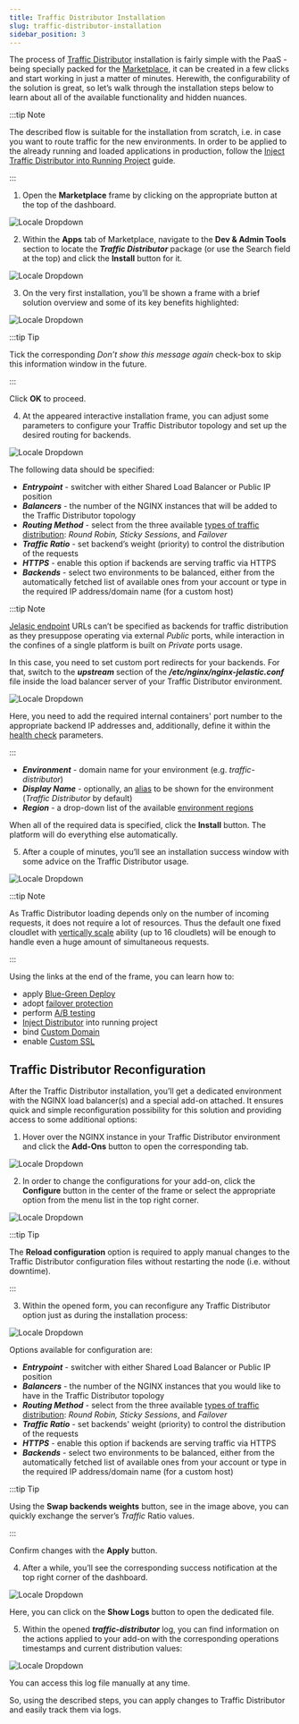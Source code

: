 ```yaml
---
title: Traffic Distributor Installation
slug: traffic-distributor-installation
sidebar_position: 3
---
```


<!-- ## Traffic Distributor Installation -->

The process of [Traffic Distributor](/application-setting/traffic-distributor/traffic-distributor-overview) installation is fairly simple with the PaaS - being specially packed for the [Marketplace](/deployment-tools/cloud-scripting-&-jps/marketplace), it can be created in a few clicks and start working in just a matter of minutes. Herewith, the configurability of the solution is great, so let’s walk through the installation steps below to learn about all of the available functionality and hidden nuances.

:::tip Note

The described flow is suitable for the installation from scratch, i.e. in case you want to route traffic for the new environments. In order to be applied to the already running and loaded applications in production, follow the [Inject Traffic Distributor into Running Project](/application-setting/traffic-distributor/traffic-distributor-integrate) guide.

:::

1. Open the **Marketplace** frame by clicking on the appropriate button at the top of the dashboard.

<div style={{
    display:'flex',
    justifyContent: 'center',
    margin: '0 0 1rem 0'
}}>

![Locale Dropdown](./img/TrafficDistributorInstallation/01-paas-main-buttons.png)

</div>

2. Within the **Apps** tab of Marketplace, navigate to the **Dev & Admin Tools** section to locate the **_Traffic Distributor_** package (or use the Search field at the top) and click the **Install** button for it.

<div style={{
    display:'flex',
    justifyContent: 'center',
    margin: '0 0 1rem 0'
}}>

![Locale Dropdown](./img/TrafficDistributorInstallation/02-traffic-distributor-in-marketplace.png)

</div>

3. On the very first installation, you’ll be shown a frame with a brief solution overview and some of its key benefits highlighted:

<div style={{
    display:'flex',
    justifyContent: 'center',
    margin: '0 0 1rem 0'
}}>

![Locale Dropdown](./img/TrafficDistributorInstallation/03-traffic-distributor-description-and-benefits.png)

</div>

:::tip Tip

Tick the corresponding _Don’t show this message again_ check-box to skip this information window in the future.

:::

Click **OK** to proceed.

4. At the appeared interactive installation frame, you can adjust some parameters to configure your Traffic Distributor topology and set up the desired routing for backends.

<div style={{
    display:'flex',
    justifyContent: 'center',
    margin: '0 0 1rem 0'
}}>

![Locale Dropdown](./img/TrafficDistributorInstallation/04-configure-traffic-distributor-installation.png)

</div>

The following data should be specified:

- **_Entrypoint_** - switcher with either Shared Load Balancer or Public IP position
- **_Balancers_** - the number of the NGINX instances that will be added to the Traffic Distributor topology
- **_Routing Method_** - select from the three available [types of traffic distribution](/application-setting/traffic-distributor/traffic-distributor-overview#routing-methods): _Round Robin, Sticky Sessions_, and _Failover_
- **_Traffic Ratio_** - set backend’s weight (priority) to control the distribution of the requests
- **_HTTPS_** - enable this option if backends are serving traffic via HTTPS
- **_Backends_** - select two environments to be balanced, either from the automatically fetched list of available ones from your account or type in the required IP address/domain name (for a custom host)

:::tip Note

[Jelasic endpoint](/application-setting/external-access-to-applications/endpoints) URLs can’t be specified as backends for traffic distribution as they presuppose operating via external _Public_ ports, while interaction in the confines of a single platform is built on _Private_ ports usage.

In this case, you need to set custom port redirects for your backends. For that, switch to the **_upstream_** section of the **_/etc/nginx/nginx-jelastic.conf_** file inside the load balancer server of your Traffic Distributor environment.

<div style={{
    display:'flex',
    justifyContent: 'center',
    margin: '0 0 1rem 0'
}}>

![Locale Dropdown](./img/TrafficDistributorInstallation/05-traffic-distributor-ports-redirect.png)

</div>

Here, you need to add the required internal containers' port number to the appropriate backend IP addresses and, additionally, define it within the [health check](/application-setting/traffic-distributor/use-cases/failover-protection) parameters.

:::

- **_Environment_** - domain name for your environment (e.g. _traffic-distributor_)
- **_Display Name_** - optionally, an [alias](/environment-management/environment-aliases) to be shown for the environment (_Traffic Distributor_ by default)
- **_Region_** - a drop-down list of the available [environment regions](/environment-management/environment-regions/choosing-a-region)

When all of the required data is specified, click the **Install** button. The platform will do everything else automatically.

5. After a couple of minutes, you’ll see an installation success window with some advice on the Traffic Distributor usage.

<div style={{
    display:'flex',
    justifyContent: 'center',
    margin: '0 0 1rem 0'
}}>

![Locale Dropdown](./img/TrafficDistributorInstallation/06-traffic-distributor-installed.png)

</div>

:::tip Note

As Traffic Distributor loading depends only on the number of incoming requests, it does not require a lot of resources. Thus the default one fixed cloudlet with [vertically scale](/application-setting/scaling-and-clustering/automatic-vertical-scaling) ability (up to 16 cloudlets) will be enough to handle even a huge amount of simultaneous requests.

:::

Using the links at the end of the frame, you can learn how to:

- apply [Blue-Green Deploy](/application-setting/traffic-distributor/use-cases/blue-green-deploy)
- adopt [failover protection](/application-setting/traffic-distributor/use-cases/failover-protection)
- perform [A/B testing](/application-setting/traffic-distributor/use-cases/a-b-testing)
- [Inject Distributor](/application-setting/traffic-distributor/traffic-distributor-integrate) into running project
- bind [Custom Domain](/application-setting/domain-name-management/custom-domain-name)
- enable [Custom SSL](/application-setting/ssl/custom-ssl)

## Traffic Distributor Reconfiguration

After the Traffic Distributor installation, you’ll get a dedicated environment with the NGINX load balancer(s) and a special add-on attached. It ensures quick and simple reconfiguration possibility for this solution and providing access to some additional options:

1. Hover over the NGINX instance in your Traffic Distributor environment and click the **Add-Ons** button to open the corresponding tab.

<div style={{
    display:'flex',
    justifyContent: 'center',
    margin: '0 0 1rem 0'
}}>

![Locale Dropdown](./img/TrafficDistributorInstallation/07-traffic-distributor-add-on.png)

</div>

2. In order to change the configurations for your add-on, click the **Configure** button in the center of the frame or select the appropriate option from the menu list in the top right corner.

<div style={{
    display:'flex',
    justifyContent: 'center',
    margin: '0 0 1rem 0'
}}>

![Locale Dropdown](./img/TrafficDistributorInstallation/08-traffic-distributor-reconfigure-button.png)

</div>

:::tip Tip

The **Reload configuration** option is required to apply manual changes to the Traffic Distributor configuration files without restarting the node (i.e. without downtime).

:::

3. Within the opened form, you can reconfigure any Traffic Distributor option just as during the installation process:

<div style={{
    display:'flex',
    justifyContent: 'center',
    margin: '0 0 1rem 0'
}}>

![Locale Dropdown](./img/TrafficDistributorInstallation/09-reconfigure-traffic-distributor.png)

</div>

Options available for configuration are:

- **_Entrypoint_** - switcher with either Shared Load Balancer or Public IP position
- **_Balancers_** - the number of the NGINX instances that you would like to have in the Traffic Distributor topology
- **_Routing Method_** - select from the three available [types of traffic distribution](/application-setting/traffic-distributor/traffic-distributor-overview): _Round Robin, Sticky_ _Sessions_, and _Failover_
- **_Traffic Ratio_** - set backends' weight (priority) to control the distribution of the requests
- **_HTTPS_** - enable this option if backends are serving traffic via HTTPS
- **_Backends_** - select two environments to be balanced, either from the automatically fetched list of available ones from your account or type in the required IP address/domain name (for a custom host)

:::tip Tip

Using the **Swap backends weights** button, see in the image above, you can quickly exchange the server’s _Traffic_ Ratio values.

:::

Confirm changes with the **Apply** button.

4. After a while, you’ll see the corresponding success notification at the top right corner of the dashboard.

<div style={{
    display:'flex',
    justifyContent: 'center',
    margin: '0 0 1rem 0'
}}>

![Locale Dropdown](./img/TrafficDistributorInstallation/10-show-traffic-distributor-log.png)

</div>

Here, you can click on the **Show Logs** button to open the dedicated file.

5. Within the opened **_traffic-distributor_** log, you can find information on the actions applied to your add-on with the corresponding operations timestamps and current distribution values:

<div style={{
    display:'flex',
    justifyContent: 'center',
    margin: '0 0 1rem 0'
}}>

![Locale Dropdown](./img/TrafficDistributorInstallation/11-traffic-distributor-logs.png)

</div>

You can access this log file manually at any time.

So, using the described steps, you can apply changes to Traffic Distributor and easily track them via logs.
